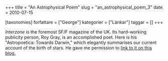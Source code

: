 +++
title = "An Astrophysical Poem"
slug = "an_astrophysical_poem_3"
date = 2010-07-15

[taxonomies]
forfattare = ["George"]
kategorier = ["Länkar"]
taggar = []
+++

_Interzone_ is the foremost SF/F magazine of the UK. Its hard-working publicity person, Roy Gray, is an accomplished poet. Here is his "Astropoetica: Towards Darwin," which elegantly summarises our current account of the birth of stars. He gave me permission to [link to it on this blog.](http://www.astropoetica.com/Summer04/towardsdarwin.html)
